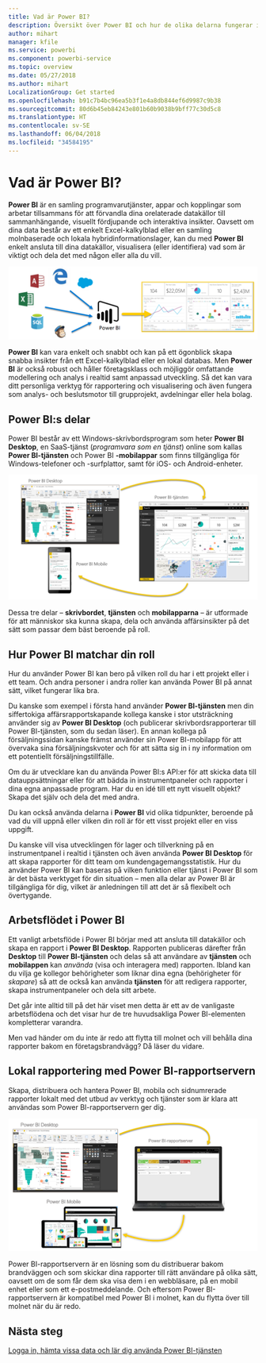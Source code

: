 ```yaml
---
title: Vad är Power BI?
description: Översikt över Power BI och hur de olika delarna fungerar ihop – Power BI Desktop, Power BI-tjänsten, Power BI Mobile och rapportservern.
author: mihart
manager: kfile
ms.service: powerbi
ms.component: powerbi-service
ms.topic: overview
ms.date: 05/27/2018
ms.author: mihart
LocalizationGroup: Get started
ms.openlocfilehash: b91c7b4bc96ea5b3f1e4a8db844ef6d9987c9b38
ms.sourcegitcommit: 80d6b45eb84243e801b60b9038b9bff77c30d5c8
ms.translationtype: HT
ms.contentlocale: sv-SE
ms.lasthandoff: 06/04/2018
ms.locfileid: "34584195"
---
```

# <a name="what-is-power-bi"></a>Vad är Power BI?
**Power BI** är en samling programvarutjänster, appar och kopplingar som arbetar tillsammans för att förvandla dina orelaterade datakällor till sammanhängande, visuellt fördjupande och interaktiva insikter. Oavsett om dina data består av ett enkelt Excel-kalkylblad eller en samling molnbaserade och lokala hybridinformationslager, kan du med **Power BI** enkelt ansluta till dina datakällor, visualisera (eller identifiera) vad som är viktigt och dela det med någon eller alla du vill.

![](media/power-bi-overview/c0a0_1.png)

**Power BI** kan vara enkelt och snabbt och kan på ett ögonblick skapa snabba insikter från ett Excel-kalkylblad eller en lokal databas. Men **Power BI** är också robust och håller företagsklass och möjliggör omfattande modellering och analys i realtid samt anpassad utveckling. Så det kan vara ditt personliga verktyg för rapportering och visualisering och även fungera som analys- och beslutsmotor till grupprojekt, avdelningar eller hela bolag.

## <a name="the-parts-of-power-bi"></a>Power BI:s delar
Power BI består av ett Windows-skrivbordsprogram som heter **Power BI Desktop**, en SaaS-tjänst (*programvara som en tjänst*) online som kallas **Power BI-tjänsten** och Power BI **-mobilappar** som finns tillgängliga för Windows-telefoner och -surfplattor, samt för iOS- och Android-enheter.

![](media/power-bi-overview/c0a0_2.png)

Dessa tre delar – **skrivbordet**, **tjänsten** och **mobilapparna** – är utformade för att människor ska kunna skapa, dela och använda affärsinsikter på det sätt som passar dem bäst beroende på roll.

## <a name="how-power-bi-matches-your-role"></a>Hur Power BI matchar din roll
Hur du använder Power BI kan bero på vilken roll du har i ett projekt eller i ett team. Och andra personer i andra roller kan använda Power BI på annat sätt, vilket fungerar lika bra.

Du kanske som exempel i första hand använder **Power BI-tjänsten** men din siffertokiga affärsrapportskapande kollega kanske i stor utsträckning använder sig av **Power BI Desktop** (och publicerar skrivbordsrapporterar till Power BI-tjänsten, som du sedan läser). En annan kollega på försäljningssidan kanske främst använder sin Power BI-mobilapp för att övervaka sina försäljningskvoter och för att sätta sig in i ny information om ett potentiellt försäljningstillfälle.

Om du är utvecklare kan du använda Power BI:s API:er för att skicka data till datauppsättningar eller för att bädda in instrumentpaneler och rapporter i dina egna anpassade program. Har du en idé till ett nytt visuellt objekt? Skapa det själv och dela det med andra.  

Du kan också använda delarna i **Power BI** vid olika tidpunkter, beroende på vad du vill uppnå eller vilken din roll är för ett visst projekt eller en viss uppgift.

Du kanske vill visa utvecklingen för lager och tillverkning på en instrumentpanel i realtid i tjänsten och även använda **Power BI Desktop** för att skapa rapporter för ditt team om kundengagemangsstatistik. Hur du använder Power BI kan baseras på vilken funktion eller tjänst i Power BI som är det bästa verktyget för din situation – men alla delar av Power BI är tillgängliga för dig, vilket är anledningen till att det är så flexibelt och övertygande.

## <a name="the-flow-of-work-in-power-bi"></a>Arbetsflödet i Power BI
Ett vanligt arbetsflöde i Power BI börjar med att ansluta till datakällor och skapa en rapport i **Power BI Desktop**. Rapporten publiceras därefter från **Desktop** till **Power BI-tjänsten** och delas så att användare av **tjänsten** och **mobilappen** kan *använda* (visa och interagera med) rapporten. Ibland kan du vilja ge kollegor behörigheter som liknar dina egna (behörigheter för *skapare*) så att de också kan använda **tjänsten** för att redigera rapporter, skapa instrumentpaneler och dela sitt arbete.

Det går inte alltid till på det här viset men detta är ett av de vanligaste arbetsflödena och det visar hur de tre huvudsakliga Power BI-elementen kompletterar varandra.

Men vad händer om du inte är redo att flytta till molnet och vill behålla dina rapporter bakom en företagsbrandvägg?  Då läser du vidare.

## <a name="on-premises-reporting-with-power-bi-report-server"></a>Lokal rapportering med Power BI-rapportservern
Skapa, distribuera och hantera Power BI, mobila och sidnumrerade rapporter lokalt med det utbud av verktyg och tjänster som är klara att användas som Power BI-rapportservern ger dig.

![](media/power-bi-overview/power-bi-report-server2.png)

Power BI-rapportservern är en lösning som du distribuerar bakom brandväggen och som skickar dina rapporter till rätt användare på olika sätt, oavsett om de som får dem ska visa dem i en webbläsare, på en mobil enhet eller som ett e-postmeddelande. Och eftersom Power BI-rapportservern är kompatibel med Power BI i molnet, kan du flytta över till molnet när du är redo. 

## <a name="next-steps"></a>Nästa steg
[Logga in, hämta vissa data och lär dig använda Power BI-tjänsten](service-the-new-power-bi-experience.md)
